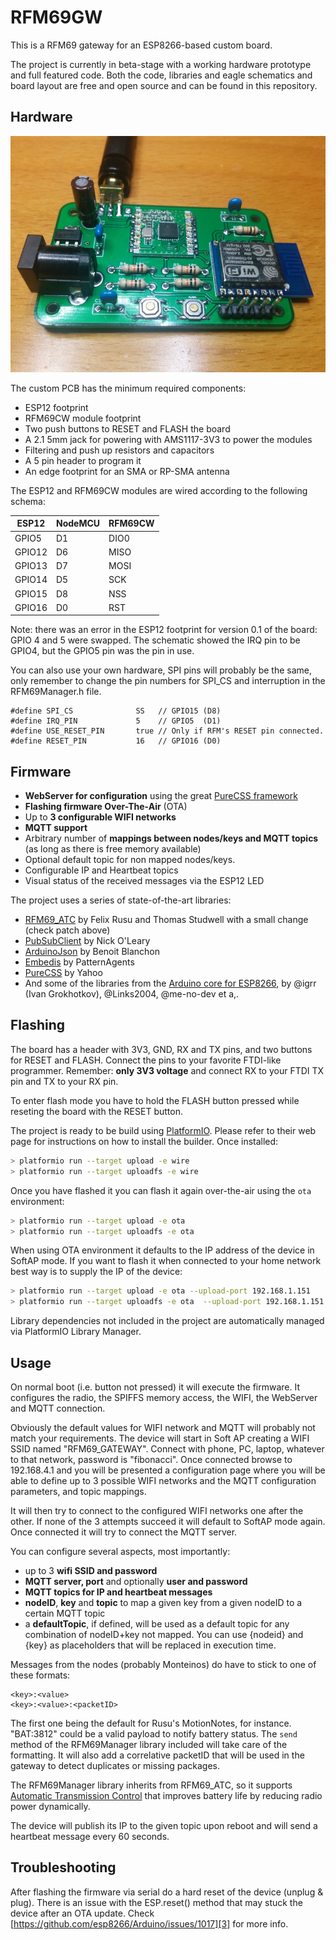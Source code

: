 # RFM69GW

This is a RFM69 gateway for an ESP8266-based custom board.

The project is currently in beta-stage with a working hardware prototype and full featured code. Both the code, libraries and eagle schematics and board layout are free and open source and can be found in this repository.

## Hardware

![RFM69GW board - front view](/images/20160819_002338.jpg)

The custom PCB has the minimum required components:

* ESP12 footprint
* RFM69CW module footprint
* Two push buttons to RESET and FLASH the board
* A 2.1 5mm jack for powering with AMS1117-3V3 to power the modules
* Filtering and push  up resistors and capacitors
* A 5 pin header to program it
* An edge footprint for an SMA or RP-SMA antenna

The ESP12 and RFM69CW modules are wired according to the following schema:

| ESP12  | NodeMCU | RFM69CW |
|--------|---------|---------|
| GPIO5  | D1      | DIO0    |
| GPIO12 | D6      | MISO    |
| GPIO13 | D7      | MOSI    |
| GPIO14 | D5      | SCK     |
| GPIO15 | D8      | NSS     |
| GPIO16 | D0      | RST     |

Note: there was an error in the ESP12 footprint for version 0.1 of the board: GPIO 4 and 5 were swapped. The schematic showed the IRQ pin to be GPIO4, but the GPIO5 pin was the pin in use.

You can also use your own hardware, SPI pins will probably be the same, only remember to change the pin numbers for SPI_CS and interruption in the RFM69Manager.h file.

```
#define SPI_CS              SS   // GPIO15 (D8)
#define IRQ_PIN             5    // GPIO5  (D1)
#define USE_RESET_PIN       true // Only if RFM's RESET pin connected.
#define RESET_PIN           16   // GPIO16 (D0)
```

## Firmware

* **WebServer for configuration** using the great [PureCSS framework][1]
* **Flashing firmware Over-The-Air** (OTA)
* Up to **3 configurable WIFI networks**
* **MQTT support**
* Arbitrary number of **mappings between nodes/keys and MQTT topics** (as long as there is free memory available)
* Optional default topic for non mapped nodes/keys.
* Configurable IP and Heartbeat topics
* Visual status of the received messages via the ESP12 LED

The project uses a series of state-of-the-art libraries:

* [RFM69_ATC][5] by Felix Rusu and Thomas Studwell with a small change (check patch above)
* [PubSubClient][3] by Nick O'Leary
* [ArduinoJson][4] by Benoit Blanchon
* [Embedis][7] by PatternAgents
* [PureCSS][1] by Yahoo
* And some of the libraries from the [Arduino core for ESP8266][10], by @igrr (Ivan Grokhotkov), @Links2004, @me-no-dev et a,.

## Flashing

The board has a header with 3V3, GND, RX and TX pins, and two buttons for RESET and FLASH. Connect the pins to your favorite FTDI-like programmer. Remember: **only 3V3 voltage** and connect RX to your FTDI TX pin and TX to your RX pin.

To enter flash mode you have to hold the FLASH button pressed while reseting the board with the RESET button.

The project is ready to be build using [PlatformIO][2].
Please refer to their web page for instructions on how to install the builder. Once installed:

```bash
> platformio run --target upload -e wire
> platformio run --target uploadfs -e wire
```

Once you have flashed it you can flash it again over-the-air using the ```ota``` environment:

```bash
> platformio run --target upload -e ota
> platformio run --target uploadfs -e ota
```

When using OTA environment it defaults to the IP address of the device in SoftAP mode. If you want to flash it when connected to your home network best way is to supply the IP of the device:

```bash
> platformio run --target upload -e ota --upload-port 192.168.1.151
> platformio run --target uploadfs -e ota  --upload-port 192.168.1.151
```

Library dependencies not included in the project are automatically managed via PlatformIO Library Manager.

## Usage

On normal boot (i.e. button not pressed) it will execute the firmware. It configures the radio, the SPIFFS memory access, the WIFI, the WebServer and MQTT connection.

Obviously the default values for WIFI network and MQTT will probably not match your requirements. The device will start in Soft AP creating a WIFI SSID named "RFM69_GATEWAY". Connect with phone, PC, laptop, whatever to that network, password is "fibonacci". Once connected browse to 192.168.4.1 and you will be presented a configuration page where you will be able to define up to 3 possible WIFI networks and the MQTT configuration parameters, and topic mappings.

It will then try to connect to the configured WIFI networks one after the other. If none of the 3 attempts succeed it will default to SoftAP mode again. Once connected it will try to connect the MQTT server.

You can configure several aspects, most importantly:

* up to 3 **wifi SSID and password**
* **MQTT server, port** and optionally **user and password**
* **MQTT topics for IP and heartbeat messages**
* **nodeID**, **key** and **topic** to map a given key from a given nodeID to a certain MQTT topic
* a **defaultTopic**, if defined, will be used as a default topic for any combination of nodeID+key not mapped. You can use {nodeid} and {key} as placeholders that will be replaced in execution time.

Messages from the nodes (probably Monteinos) do have to stick to one of these formats:

```
<key>:<value>
<key>:<value>:<packetID>
```

The first one being the default for Rusu's MotionNotes, for instance. "BAT:3812" could be a valid payload to notify battery status. The ```send``` method of the RFM69Manager library included will take care of the formatting. It will also add a correlative packetID that will be used in the gateway to detect duplicates or missing packages.

The RFM69Manager library inherits from RFM69_ATC, so it supports [Automatic Transmission Control][8] that improves battery life by reducing radio power dynamically.

The device will publish its IP to the given topic upon reboot and will send a heartbeat message every 60 seconds.

## Troubleshooting

After flashing the firmware via serial do a hard reset of the device (unplug & plug). There is an issue with the ESP.reset() method that may stuck the device after an OTA update. Check [https://github.com/esp8266/Arduino/issues/1017][3] for more info.

[1]: http://purecss.io/
[2]: http://www.platformio.org
[3]: https://github.com/knolleary/pubsubclient
[4]: https://github.com/bblanchon/ArduinoJson
[5]: https://github.com/LowPowerLab/RFM69
[6]: https://github.com/LowPowerLab/SPIFlash
[7]: https://github.com/thingSoC/embedis
[8]: https://lowpowerlab.com/blog/2015/11/11/rfm69_atc-automatic-transmission-control/
[9]: https://github.com/xoseperez/SPIFlash
[10]: https://github.com/esp8266/Arduino
